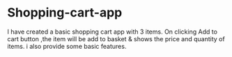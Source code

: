 # Shopping-cart-app
I have created a basic shopping cart app with 3 items. On clicking Add to cart button ,the item will be add to basket &amp; shows the price and quantity of items. i also provide some basic features.
